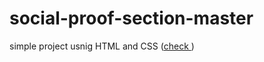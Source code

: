 # social-proof-section-master
simple project usnig HTML and CSS (<a href = "https://muhammed-safwat.github.io/social-proof-section-master/">check <a>)

